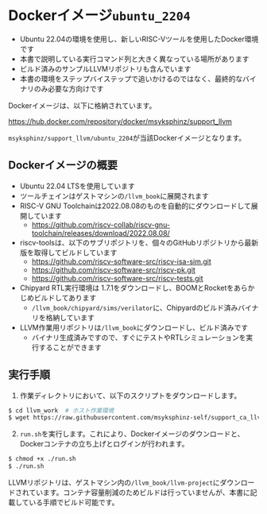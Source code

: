 # Dockerイメージ`ubuntu_2204`

- Ubuntu 22.04の環境を使用し、新しいRISC-Vツールを使用したDocker環境です
- 本書で説明している実行コマンド列と大きく異なっている場所があります
- ビルド済みのサンプルLLVMリポジトリも含んでいます
- 本書の環境をステップバイステップで追いかけるのではなく、最終的なバイナリのみ必要な方向けです

Dockerイメージは、以下に格納されています。

https://hub.docker.com/repository/docker/msyksphinz/support_llvm

`msyksphinz/support_llvm/ubuntu_2204`が当該Dockerイメージとなります。

## Dockerイメージの概要

- Ubuntu 22.04 LTSを使用しています
- ツールチェインはゲストマシンの`/llvm_book`に展開されます
- RISC-V GNU Toolchainは2022.08.08のものを自動的にダウンロードして展開しています
  - https://github.com/riscv-collab/riscv-gnu-toolchain/releases/download/2022.08.08/
- riscv-toolsは、以下のサブリポジトリを、個々のGitHubリポジトリから最新版を取得してビルドしています
  - https://github.com/riscv-software-src/riscv-isa-sim.git
  - https://github.com/riscv-software-src/riscv-pk.git
  - https://github.com/riscv-software-src/riscv-tests.git
- Chipyard RTL実行環境は 1.7.1をダウンロードし、BOOMとRocketをあらかじめビルドしてあります
  - `/llvm_book/chipyard/sims/verilator`に、Chipyardのビルド済みバイナリを格納しています
- LLVM作業用リポジトリは`/llvm_book`にダウンロードし、ビルド済みです
  - バイナリ生成済みですので、すぐにテストやRTLシミュレーションを実行することができます




## 実行手順

1. 作業ディレクトリにおいて、以下のスクリプトをダウンロードします。

```sh
$ cd llvm_work  # ホスト作業環境
$ wget https://raw.githubusercontent.com/msyksphinz-self/support_ca_llvm_book/main/docker/ubuntu_2204/work/run.sh
```

2. `run.sh`を実行します。これにより、Dockerイメージのダウンロードと、Dockerコンテナの立ち上げとログインが行われます。

```sh
$ chmod +x ./run.sh
$ ./run.sh
```

LLVMリポジトリは、ゲストマシン内の`/llvm_book/llvm-project`にダウンロードされています。コンテナ容量削減のためビルドは行っていませんが、本書に記載している手順でビルド可能です。



